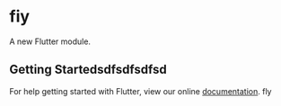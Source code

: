 # fiy

A new Flutter module.

## Getting Startedsdfsdfsdfsd

For help getting started with Flutter, view our online
[documentation](https://flutter.dev/).
fly

